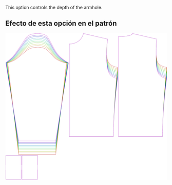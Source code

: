 
This option controls the depth of the armhole.


## Efecto de esta opción en el patrón
![This image shows the effect of this option by superimposing several variants that have a different value for this option](sven_armholedepthfactor_sample.svg "Effect of this option on the pattern")
